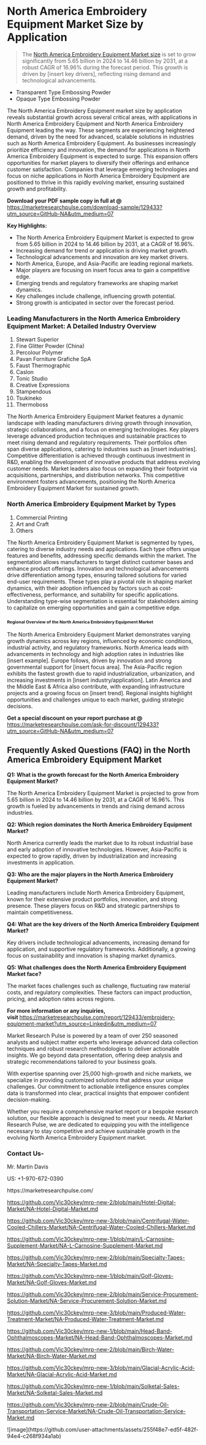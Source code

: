 <h1>North America Embroidery Equipment Market&nbsp;Size by Application</h1><blockquote><p>The <a href="https://marketresearchpulse.com/download-sample/129433?utm_source=GitHub-NA&amp;utm_medium=07">North America Embroidery Equipment Market size</a> is set to grow significantly from 5.65 billion in 2024 to 14.46 billion by 2031, at a robust CAGR of 16.96% during the forecast period. This growth is driven by [insert key drivers], reflecting rising demand and technological advancements.</p></blockquote><ul><li>Transparent Type Embossing Powder<li> Opaque Type Embossing Powder</li></ul><p>The North America Embroidery Equipment market size by application reveals substantial growth across several critical areas, with applications in North America Embroidery Equipment and North America Embroidery Equipment leading the way. These segments are experiencing heightened demand, driven by the need for advanced, scalable solutions in industries such as North America Embroidery Equipment. As businesses increasingly prioritize efficiency and innovation, the demand for applications in North America Embroidery Equipment is expected to surge. This expansion offers opportunities for market players to diversify their offerings and enhance customer satisfaction. Companies that leverage emerging technologies and focus on niche applications in North America Embroidery Equipment are positioned to thrive in this rapidly evolving market, ensuring sustained growth and profitability.</p><p><strong>Download your PDF sample copy in full at @ </strong><a href="https://marketresearchpulse.com/download-sample/129433?utm_source=GitHub-NA&amp;utm_medium=07">https://marketresearchpulse.com/download-sample/129433?utm_source=GitHub-NA&amp;utm_medium=07</a></p><p><strong>Key Highlights: </strong></p><ul><li>The North America Embroidery Equipment Market is expected to grow from 5.65 billion in 2024 to 14.46 billion by 2031, at a CAGR of 16.96%.</li><li>Increasing demand for trend or application is driving market growth.</li><li>Technological advancements and innovation are key market drivers.</li><li>North America, Europe, and Asia-Pacific are leading regional markets.</li><li>Major players are focusing on insert focus area to gain a competitive edge.</li><li>Emerging trends and regulatory frameworks are shaping market dynamics.</li><li>Key challenges include challenge, influencing growth potential.</li><li>Strong growth is anticipated in sector over the forecast period.</li></ul><h3>Leading Manufacturers in the North America Embroidery Equipment Market: A Detailed Industry Overview</h3><ol><li>Stewart Superior</li><li>Fine Glitter Powder (China)</li><li>Percolour Polymer</li><li>Pavan Forniture Grafiche SpA</li><li>Faust Thermographic</li><li>Caslon</li><li>Tonic Studio</li><li>Creative Expressions</li><li>Stampendous</li><li>Tsukineko</li><li>Thermoboss</li></ol><div class="flex max-w-full flex-col flex-grow"><div class="min-h-8 text-message flex w-full flex-col items-end gap-2 whitespace-normal break-words [.text-message+&amp;]:mt-5" dir="auto" data-message-author-role="assistant" data-message-id="fd8432e4-4910-450d-b182-61b7bfb0a01f" data-message-model-slug="gpt-4o"><div class="flex w-full flex-col gap-1 empty:hidden first:pt-[3px]"><div class="markdown prose w-full break-words dark:prose-invert light"><p>The North America Embroidery Equipment Market features a dynamic landscape with leading manufacturers driving growth through innovation, strategic collaborations, and a focus on emerging technologies. Key players leverage advanced production techniques and sustainable practices to meet rising demand and regulatory requirements. Their portfolios often span diverse applications, catering to industries such as [insert industries]. Competitive differentiation is achieved through continuous investment in R&amp;D, enabling the development of innovative products that address evolving customer needs. Market leaders also focus on expanding their footprint via acquisitions, partnerships, and distribution networks. This competitive environment fosters advancements, positioning the North America Embroidery Equipment Market for sustained growth.</p></div></div></div></div><h3>North America Embroidery Equipment Market by Types</h3><ol><li>Commercial Printing<li> Art and Craft<li> Others</li></ol><div class="flex max-w-full flex-col flex-grow"><div class="min-h-8 text-message flex w-full flex-col items-end gap-2 whitespace-normal break-words [.text-message+&amp;]:mt-5" dir="auto" data-message-author-role="assistant" data-message-id="084470be-0bb7-4664-bddf-5156b4f41249" data-message-model-slug="gpt-4o-mini"><div class="flex w-full flex-col gap-1 empty:hidden first:pt-[3px]"><div class="markdown prose w-full break-words dark:prose-invert light"><p>The North America Embroidery Equipment Market is segmented by types, catering to diverse industry needs and applications. Each type offers unique features and benefits, addressing specific demands within the market. The segmentation allows manufacturers to target distinct customer bases and enhance product offerings. Innovation and technological advancements drive differentiation among types, ensuring tailored solutions for varied end-user requirements. These types play a pivotal role in shaping market dynamics, with their adoption influenced by factors such as cost-effectiveness, performance, and suitability for specific applications. Understanding type-wise segmentation is essential for stakeholders aiming to capitalize on emerging opportunities and gain a competitive edge.</p></div></div></div></div><h3><span style="font-size: 11px;">Regional Overview of the North America Embroidery Equipment Market</span></h3><div class="flex max-w-full flex-col flex-grow"><div class="min-h-8 text-message flex w-full flex-col items-end gap-2 whitespace-normal break-words [.text-message+&amp;]:mt-5" dir="auto" data-message-author-role="assistant" data-message-id="e9038762-ce64-4e30-91c9-9bd413514231" data-message-model-slug="gpt-4o-mini"><div class="flex w-full flex-col gap-1 empty:hidden first:pt-[3px]"><div class="markdown prose w-full break-words dark:prose-invert light"><p>The North America Embroidery Equipment Market demonstrates varying growth dynamics across key regions, influenced by economic conditions, industrial activity, and regulatory frameworks. North America leads with advancements in technology and high adoption rates in industries like [insert example]. Europe follows, driven by innovation and strong governmental support for [insert focus area]. The Asia-Pacific region exhibits the fastest growth due to rapid industrialization, urbanization, and increasing investments in [insert industry/application]. Latin America and the Middle East &amp; Africa also contribute, with expanding infrastructure projects and a growing focus on [insert trend]. Regional insights highlight opportunities and challenges unique to each market, guiding strategic decisions.</p></div></div></div></div><p><strong>Get a special discount on your report purchase at @ </strong><a href="https://marketresearchpulse.com/ask-for-discount/129433?utm_source=GitHub-NA&amp;utm_medium=07">https://marketresearchpulse.com/ask-for-discount/129433?utm_source=GitHub-NA&amp;utm_medium=07</a></p><h2>Frequently Asked Questions (FAQ) in the North America Embroidery Equipment Market</h2><p><strong>Q1: What is the growth forecast for the North America Embroidery Equipment Market?</strong></p><p>The North America Embroidery Equipment Market is projected to grow from 5.65 billion in 2024 to 14.46 billion by 2031, at a CAGR of 16.96%. This growth is fueled by advancements in trends and rising demand across industries.</p><p><strong>Q2: Which region dominates the North America Embroidery Equipment Market?</strong></p><p>North America currently leads the market due to its robust industrial base and early adoption of innovative technologies. However, Asia-Pacific is expected to grow rapidly, driven by industrialization and increasing investments in application.</p><p><strong>Q3: Who are the major players in the North America Embroidery Equipment Market?</strong></p><p>Leading manufacturers include North America Embroidery Equipment, known for their extensive product portfolios, innovation, and strong presence. These players focus on R&amp;D and strategic partnerships to maintain competitiveness.</p><p><strong>Q4: What are the key drivers of the North America Embroidery Equipment Market?</strong></p><p>Key drivers include technological advancements, increasing demand for application, and supportive regulatory frameworks. Additionally, a growing focus on sustainability and innovation is shaping market dynamics.</p><p><strong>Q5: What challenges does the North America Embroidery Equipment Market face?</strong></p><p>The market faces challenges such as challenge, fluctuating raw material costs, and regulatory complexities. These factors can impact production, pricing, and adoption rates across regions.</p><p><strong>For more information or any inquiries, visit&nbsp;</strong><a href="https://marketresearchpulse.com/report/129433/embroidery-equipment-market?utm_source=Linkedin&utm_medium=07">https://marketresearchpulse.com/report/129433/embroidery-equipment-market?utm_source=Linkedin&utm_medium=07</a></p><p>Market Research Pulse is powered by a team of over 250 seasoned analysts and subject matter experts who leverage advanced data collection techniques and robust research methodologies to deliver actionable insights. We go beyond data presentation, offering deep analysis and strategic recommendations tailored to your business goals.</p><p>With expertise spanning over 25,000 high-growth and niche markets, we specialize in providing customized solutions that address your unique challenges. Our commitment to actionable intelligence ensures complex data is transformed into clear, practical insights that empower confident decision-making.</p><p>Whether you require a comprehensive market report or a bespoke research solution, our flexible approach is designed to meet your needs. At Market Research Pulse, we are dedicated to equipping you with the intelligence necessary to stay competitive and achieve sustainable growth in the evolving North America Embroidery Equipment market.</p><h3><strong>Contact Us-</strong></h3><p>Mr. Martin Davis</p><p>US: +1-970-672-0390</p><p>https://marketresearchpulse.com/</p><p><a href="https://github.com/Vic30ckey/mrp-new-2/blob/main/Hotel-Digital-Market/NA-Hotel-Digital-Market.md">https://github.com/Vic30ckey/mrp-new-2/blob/main/Hotel-Digital-Market/NA-Hotel-Digital-Market.md</a></p><p><a href="https://github.com/Vic30ckey/mrp-new-3/blob/main/Centrifugal-Water-Cooled-Chillers-Market/NA-Centrifugal-Water-Cooled-Chillers-Market.md">https://github.com/Vic30ckey/mrp-new-3/blob/main/Centrifugal-Water-Cooled-Chillers-Market/NA-Centrifugal-Water-Cooled-Chillers-Market.md</a></p><p><a href="https://github.com/Vic30ckey/mrp-new-1/blob/main/L-Carnosine-Supplement-Market/NA-L-Carnosine-Supplement-Market.md">https://github.com/Vic30ckey/mrp-new-1/blob/main/L-Carnosine-Supplement-Market/NA-L-Carnosine-Supplement-Market.md</a></p><p><a href="https://github.com/Vic30ckey/mrp-new-2/blob/main/Specialty-Tapes-Market/NA-Specialty-Tapes-Market.md">https://github.com/Vic30ckey/mrp-new-2/blob/main/Specialty-Tapes-Market/NA-Specialty-Tapes-Market.md</a></p><p><a href="https://github.com/Vic30ckey/mrp-new-1/blob/main/Golf-Gloves-Market/NA-Golf-Gloves-Market.md">https://github.com/Vic30ckey/mrp-new-1/blob/main/Golf-Gloves-Market/NA-Golf-Gloves-Market.md</a></p><p><a href="https://github.com/Vic30ckey/mrp-new-2/blob/main/Service-Procurement-Solution-Market/NA-Service-Procurement-Solution-Market.md">https://github.com/Vic30ckey/mrp-new-2/blob/main/Service-Procurement-Solution-Market/NA-Service-Procurement-Solution-Market.md</a></p><p><a href="https://github.com/Vic30ckey/mrp-new-3/blob/main/Produced-Water-Treatment-Market/NA-Produced-Water-Treatment-Market.md">https://github.com/Vic30ckey/mrp-new-3/blob/main/Produced-Water-Treatment-Market/NA-Produced-Water-Treatment-Market.md</a></p><p><a href="https://github.com/Vic30ckey/mrp-new-1/blob/main/Head-Band-Ophthalmoscopes-Market/NA-Head-Band-Ophthalmoscopes-Market.md">https://github.com/Vic30ckey/mrp-new-1/blob/main/Head-Band-Ophthalmoscopes-Market/NA-Head-Band-Ophthalmoscopes-Market.md</a></p><p><a href="https://github.com/Vic30ckey/mrp-new-2/blob/main/Birch-Water-Market/NA-Birch-Water-Market.md">https://github.com/Vic30ckey/mrp-new-2/blob/main/Birch-Water-Market/NA-Birch-Water-Market.md</a></p><p><a href="https://github.com/Vic30ckey/mrp-new-3/blob/main/Glacial-Acrylic-Acid-Market/NA-Glacial-Acrylic-Acid-Market.md">https://github.com/Vic30ckey/mrp-new-3/blob/main/Glacial-Acrylic-Acid-Market/NA-Glacial-Acrylic-Acid-Market.md</a></p><p><a href="https://github.com/Vic30ckey/mrp-new-1/blob/main/Solketal-Sales-Market/NA-Solketal-Sales-Market.md">https://github.com/Vic30ckey/mrp-new-1/blob/main/Solketal-Sales-Market/NA-Solketal-Sales-Market.md</a></p><p><a href="https://github.com/Vic30ckey/mrp-new-2/blob/main/Crude-Oil-Transportation-Service-Market/NA-Crude-Oil-Transportation-Service-Market.md">https://github.com/Vic30ckey/mrp-new-2/blob/main/Crude-Oil-Transportation-Service-Market/NA-Crude-Oil-Transportation-Service-Market.md</a></p>
![image](https://github.com/user-attachments/assets/255f48e7-ed5f-482f-94e4-c268f934a1ab)
